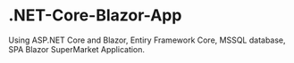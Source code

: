 # .NET-Core-Blazor-App
Using ASP.NET Core and Blazor, Entiry Framework Core, MSSQL database, SPA Blazor SuperMarket Application.
